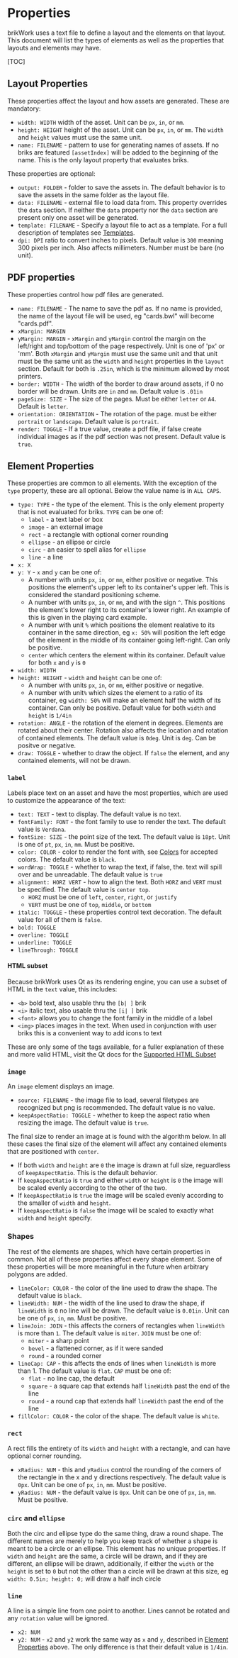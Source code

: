 # Properties
brikWork uses a text file to define a layout and the elements on that layout. This document will list the types of elements as well as the properties that layouts and elements may have.

[TOC]


## Layout Properties

These properties affect the layout and how assets are generated. These are mandatory:

 * `width: WIDTH` width of the asset. Unit can be `px`, `in`, or `mm`.
 * `height: HEIGHT` height of the asset. Unit can be `px`, `in`, or `mm`. The `width` and `height` values must use the same unit.
 * `name: FILENAME` - pattern to use for generating names of assets. If no briks are featured `[assetIndex]` will be added to the beginning of the name. This is the only layout property that evaluates briks.

These properties are optional:

 * `output: FOLDER` - folder to save the assets in. The default behavior is to save the assets in the same folder as the layout file.
 * `data: FILENAME` - external file to load data from. This property overrides the `data` section. If neither the `data` property nor the `data` section are present only one asset will be generated.
 * `template: FILENAME` - Specify a layout file to act as a template. For a full description of templates see [Templates](Templates/).
 * `dpi: DPI` ratio to convert inches to pixels. Default value is `300` meaning 300 pixels per inch. Also affects millimeters. Number must be bare (no unit).

## PDF properties

These properties control how pdf files are generated.

 - `name: FILENAME` - The name to save the pdf as. If no name is provided, the name of the layout file will be used, eg "cards.bwl" will become "cards.pdf".
 - `xMargin: MARGIN`
 - `yMargin: MARGIN` - `xMargin` and `yMargin` control the margin on the left/right and top/bottom of the page respectively. Unit is one of 'px' or 'mm'. Both `xMargin` and `yMargin` must use the same unit and that unit must be the same unit as the `width` and `height` properties in the `layout` section. Default for both is `.25in`, which is the minimum allowed by most printers.
 - `border: WIDTH` - The width of the border to draw around assets, if 0 no border will be drawn. Units are `in` and `mm`. Default value is `.01in`
 - `pageSize: SIZE` - The size of the pages. Must be either `letter` or `A4`. Default is `letter`.
 - `orientation: ORIENTATION` - The rotation of the page. must be either `portrait` or `landscape`. Default value is `portrait`.
 - `render: TOGGLE` - If a true value, create a pdf file, if false create individual images as if the pdf section was not present. Default value is `true`.

## Element Properties

These properties are common to all elements. With the exception of the `type` property, these are all optional. Below the value name is in `ALL CAPS`.

 * `type: TYPE` - the type of the element. This is the only element property that is not evaluated for briks. `TYPE` can be one of:
    * `label` - a text label or box
    * `image` - an external image
    * `rect` - a rectangle with optional corner rounding
    * `ellipse` - an ellipse or circle
    * `circ` - an easier to spell alias for `ellipse`
    * `line` - a line
 * `x: X`
 * `y: Y` - `x` and `y` can be one of:
    * A number with units `px`, `in`, or `mm`, either positive or negative. This positions the element's upper left to its container's upper left. This is considered the standard positioning scheme.
    * A number with units `px`, `in`, or `mm`, and with the sign `^`. This positions the element's lower right to its container's lower right. An example of this is given in the playing card example.
    * A number with unit `%` which positions the element realative to its container in the same direction, eg `x: 50%` will position the left edge of the element in the middle of its container going left-right. Can only be positive.
    * `center` which centers the element within its container.
  Default value for both `x` and `y` is `0`
 * `width: WIDTH` 
 * `height: HEIGHT` - `width` and `height` can be one of:
    * A number with units `px`, `in`, or `mm`, either positive or negative.
    * A number with unit`%` which sizes the element to a ratio of its container, eg `width: 50%` will make an element half the width of its container. Can only be positive.
  Default value for both `width` and `height` is `1/4in`
 * `rotation: ANGLE` - the rotation of the element in degrees. Elements are rotated about their center. Rotation also affects the location and rotation of contained elements.  The default value is `0deg`. Unit is `deg`. Can be positve or negative.
 * `draw: TOGGLE` - whether to draw the object. If `false` the element, and any contained elements, will not be drawn.


### `label`

Labels place text on an asset and have the most properties, which are used to customize the appearance of the text:

 * `text: TEXT` - text to display. The default value is no text.
 * `fontFamily: FONT` - the font family to use to render the text. The default value is `Verdana`.
 * `fontSize: SIZE` - the point size of the text. The default value is `18pt`. Unit is one of `pt`, `px`, `in`, `mm`. Must be positive.
 * `color: COLOR` - color to render the font with, see [Colors](../Values#Colors) for accepted colors. The default value is `black`.
 * `wordWrap: TOGGLE` - whether to wrap the text, if false, the. text will spill over and be unreadable. The default value is `true`
 * `alignment: HORZ VERT` - how to align the text. Both `HORZ` and `VERT` must be specified. The default value is `center top`.
    * `HORZ` must be one of `left`, `center`, `right`, or `justify`
    * `VERT` must be one of `top`, `middle`, or `bottom`
 * `italic: TOGGLE` - these properties control text decoration. The default value for all of them is `false`.
 * `bold: TOGGLE`
 * `overline: TOGGLE`
 * `underline: TOGGLE`
 * `lineThrough: TOGGLE`

#### HTML subset

Because brikWork uses Qt as its rendering engine, you can use a subset of HTML in the `text` value, this includes:

 * `<b>` bold text, also usable thru the `[b| ]` brik
 * `<i>` italic text, also usable thru the `[i| ]` brik
 * `<font>` allows you to change the font family in the middle of a label
 * `<img>` places images in the text. When used in conjunction with user briks this is a convenient way to add icons to text

These are only some of the tags available, for a fuller explanation of these and more valid HTML, visit the Qt docs for the [Supported HTML Subset](https://doc.qt.io/qt-6/richtext-html-subset.html)

### `image`

An `image` element displays an image.
 
 * `source: FILENAME` - the image file to load, several filetypes are recognized but png is recommended. The default value is no value.
 * `keepAspectRatio: TOGGLE` - whether to keep the aspect ratio when resizing the image. The default value is `true`.

The final size to render an image at is found with the algorithm below. In all these cases the final size of the element will affect any contained elements that are positioned with `center`.

 - If both `width` and `height` are `0` the image is drawn at full size, reguardless of `keepAspectRatio`. This is the default behavior.
 - If `keepAspectRatio` is `true` and either `width` or `height` is `0` the image will be scaled evenly according to the other of the two.
 - If `keepAspectRatio` is `true` the image will be scaled evenly according to the smaller of `width` and `height`.
 - If `keepAspectRatio` is `false` the image will be scaled to exactly what `width` and `height` specify.

### Shapes

The rest of the elements are shapes, which have certain properties in common. Not all of these properties affect every shape element. Some of these properties will be more meaningful in the future when arbitrary polygons are added.
 
 * `lineColor: COLOR` - the color of the line used to draw the shape. The default value is `black`.
 * `lineWidth: NUM` - the width of the line used to draw the shape, if `lineWidth` is `0` no line will be drawn. The default value is `0.01in`. Unit can be one of `px`, `in`, `mm`. Must be positive.
 * `lineJoin: JOIN` - this affects the corners of rectangles when `lineWidth` is more than `1`. The default value is `miter`. `JOIN` must be one of:
    * `miter` - a sharp point
    * `bevel` - a flattened corner, as if it were sanded
    * `round` - a rounded corner
 * `lineCap: CAP` - this affects the ends of lines when `lineWidth` is more than 1. The default value is `flat`. `CAP` must be one of:
    * `flat` - no line cap, the default
    * `square` - a square cap that extends half `lineWidth` past the end of the line
    * `round` - a round cap that extends half `lineWidth` past the end of the line
 * `fillColor: COLOR` - the color of the shape. The default value is `white`.


### `rect`

A rect fills the entirety of its `width` and `height` with a rectangle, and can have optional corner rounding.

 * `xRadius: NUM` - this and `yRadius` control the rounding of the corners of the rectangle in the x and y directions respectively. The default value is `0px`. Unit can be one of `px`, `in`, `mm`. Must be positive.
 * `yRadius: NUM` - the default value is `0px`. Unit can be one of `px`, `in`, `mm`. Must be positive.

### `circ` and `ellipse`

Both the circ and ellipse type do the same thing, draw a round shape. The different names are merely to help you keep track of whether a shape is meant to be a circle or an ellipse. This element has no unique properties. If `width` and `height` are the same, a circle will be drawn, and if they are different, an ellipse will be drawn, additionally, if either the `width` or the `height` is set to `0` but not the other than a circle will be drawn at this size, eg `width: 0.5in; height: 0;` will draw a half inch circle

### `line`

A line is a simple line from one point to another. Lines cannot be rotated and any `rotation` value will be ignored.

 * `x2: NUM` 
 * `y2: NUM` - `x2` and `y2` work the same way as `x` and `y`, described in [Element Properties](#element-properties) above. The only difference is that their default value is `1/4in`.